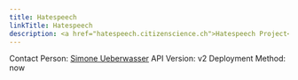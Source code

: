 ```yaml
---
title: Hatespeech
linkTitle: Hatespeech
description: <a href="hatespeech.citizenscience.ch">Hatespeech Project</a>
---
```


Contact Person: [Simone Ueberwasser](mailto:simone@ueberwasser.eu)
API Version: v2
Deployment Method: now